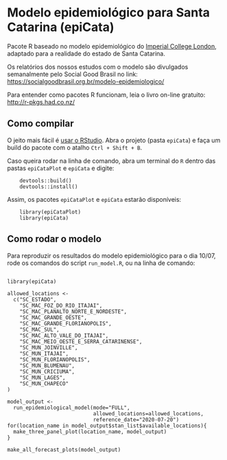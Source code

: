 # Modelo epidemiológico para Santa Catarina (epiCata)

Pacote R baseado no modelo epidemiológico do [Imperial College London](https://github.com/ImperialCollegeLondon/covid19model), adaptado para a realidade do estado de Santa Catarina.

Os relatórios dos nossos estudos com o modelo são divulgados semanalmente pelo Social Good Brasil no link: https://socialgoodbrasil.org.br/modelo-epidemiologico/

Para entender como pacotes R funcionam, leia o livro on-line gratuito: http://r-pkgs.had.co.nz/


## Como compilar

O jeito mais fácil é [usar o RStudio](https://support.rstudio.com/hc/en-us/articles/200486508-Building-Testing-and-Distributing-Packages). Abra o projeto (pasta `epiCata`) e faça um build do pacote com o atalho `Ctrl + Shift + B`.

Caso queira rodar na linha de comando, abra um terminal do `R` dentro das pastas `epiCataPlot` e `epiCata` e digite:

```
    devtools::build()
    devtools::install()
```

Assim, os pacotes `epiCataPlot` e `epiCata` estarão disponíveis:

```
    library(epiCataPlot)
    library(epiCata)
```

## Como rodar o modelo

Para reproduzir os resultados do modelo epidemiológico para o dia 10/07, rode os comandos do script `run_model.R`, ou na linha de comando:

```

library(epiCata)

allowed_locations <-
  c("SC_ESTADO",
    "SC_MAC_FOZ_DO_RIO_ITAJAI",
    "SC_MAC_PLANALTO_NORTE_E_NORDESTE",
    "SC_MAC_GRANDE_OESTE",
    "SC_MAC_GRANDE_FLORIANOPOLIS",
    "SC_MAC_SUL",
    "SC_MAC_ALTO_VALE_DO_ITAJAI",
    "SC_MAC_MEIO_OESTE_E_SERRA_CATARINENSE",
    "SC_MUN_JOINVILLE",
    "SC_MUN_ITAJAI",
    "SC_MUN_FLORIANOPOLIS",
    "SC_MUN_BLUMENAU",
    "SC_MUN_CRICIUMA",
    "SC_MUN_LAGES",
    "SC_MUN_CHAPECO"
)

model_output <-
  run_epidemiological_model(mode="FULL",
                            allowed_locations=allowed_locations,
                            reference_date="2020-07-20")
for(location_name in model_output$stan_list$available_locations){
  make_three_panel_plot(location_name, model_output)
}

make_all_forecast_plots(model_output)
```


